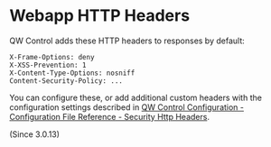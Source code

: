 # Webapp HTTP Headers

QW Control adds these HTTP headers to responses by default:

```
X-Frame-Options: deny
X-XSS-Prevention: 1
X-Content-Type-Options: nosniff
Content-Security-Policy: ...
```

You can configure these, or add additional custom headers with the configuration settings described in
[QW Control Configuration - Configuration File Reference - Security Http Headers](/administration/configuration/config-file-reference.md#security-http-headers).

(Since 3.0.13)
